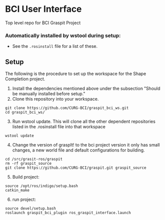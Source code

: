 # BCI User Interface
Top level repo for BCI Graspit Project

### Automatically installed by wstool during setup:
- See the ```.rosinstall``` file for a list of these.

## Setup
The following is the procedure to set up the workspace for the Shape Completion project.

1. Install the dependencies mentioned above under the subsection "Should be manually installed before setup."
2. Clone this repository into your workspace.

  ```
  git clone https://github.com/CURG-BCI/graspit_bci_ws.git
  cd graspit_bci_ws/
  ```
3. Run wstool update. This will clone all the other dependent repositories listed in the .rosinstall file into that workspace
  
  ```
  wstool update
  ```
  
4. Change the version of graspIt! to the bci project version it only has small changes, a new world file and default configurations for building.
  
  ```
  cd /src/grasit-ros/graspit
  rm -rf graspit_source 
  git clone https://github.com/CURG-BCI/graspit.git graspit_source
  ```

  
5. Build project:

  ```
  source /opt/ros/indigo/setup.bash
  catkin_make
  ```
6. run project:

  ```
  source devel/setup.bash
  roslaunch graspit_bci_plugin ros_graspit_interface.launch
  ```

